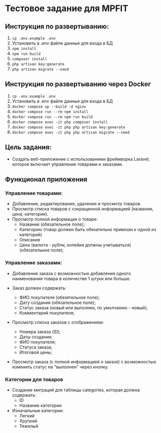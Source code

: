# Тестовое задание для MPFIT

## Инструкция по развертыванию:
1. `cp .env.example .env`
2. Установить в .env файле данные для входа в БД
3. `npm install`
4. `npm run build`
5. `composer install`
6. `php artisan key:generate`
7. `php artisan migrate --seed`

## Инструкция по развертыванию через Docker
1. `cp .env.example .env`
2. Установить в .env файле данные для входа в БД
2. `docker compose up --build -d nginx`
3. `docker compose run --rm npm install`
4. `docker compose run --rm npm run build`
5. `docker compose exec -it php composer install`
6. `docker compose exec -it php php artisan key:generate`
7. `docker compose exec -it php php artisan migrate --seed`


## Цель задания:
 - Создать веб-приложение с использованием фреймворка Laravel, которое включает управление товарами и заказами.

## Функционал приложения

### Управление товарами:
  - Добавление, редактирование, удаление и просмотр товаров.
  - Просмотр списка товаров с сокращенной информацией (название, цена, категория).
  - Просмотр полной информации о товаре:
    - Название (обязательное поле);
    - Категорию (товар должен быть обязательно привязан к одной из категорий)
    - Описание
    - Цена (валюта - рубли, копейки должны учитываться)(обязательное поле);

### Управление заказами:
  - Добавление заказа с возможностью добавления одного наименования товара в количестве 1 штуки или больше.
  - Заказ должен содержать:
    - ФИО покупателя (обязятельное поле);
    - Дату создания (обязательное поле);
    - Статус заказа (новый или выполнен, по умолчанию - новый);
    - Комментарий покупателя;
    
  - Просмотр списка заказов с отображением:
    - Номера заказа (ID);
    - Даты создания;
    - ФИО покупателя;
    - Статуса заказа;
    - Итоговой цены;
  - Просмотр заказа (с полной информацией о заказе) с возможностью изменить статус на "выполнен" через кнопку.

### Категории для товаров
- Создание миграций для таблицы categories, которая должна содержать:
  - ID
  - Название категории
- Изначальные категории:
  - Легкий
  - Хрупкий
  - Тяжелый
